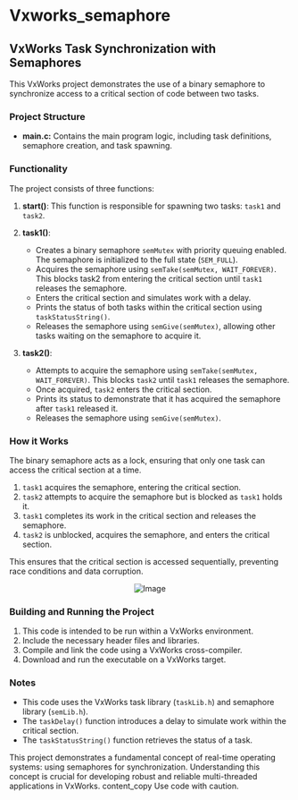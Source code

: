 # Vxworks_semaphore

## VxWorks Task Synchronization with Semaphores

This VxWorks project demonstrates the use of a binary semaphore to synchronize access to a critical section of code between two tasks. 

### Project Structure

- **main.c:** Contains the main program logic, including task definitions, semaphore creation, and task spawning.

### Functionality

The project consists of three functions:

1. **start()**: This function is responsible for spawning two tasks: `task1` and `task2`. 

2. **task1()**: 
    - Creates a binary semaphore `semMutex` with priority queuing enabled. The semaphore is initialized to the full state (`SEM_FULL`).
    - Acquires the semaphore using `semTake(semMutex, WAIT_FOREVER)`. This blocks task2 from entering the critical section until `task1` releases the semaphore.
    - Enters the critical section and simulates work with a delay.
    - Prints the status of both tasks within the critical section using `taskStatusString()`.
    - Releases the semaphore using `semGive(semMutex)`, allowing other tasks waiting on the semaphore to acquire it.

3. **task2()**: 
    - Attempts to acquire the semaphore using `semTake(semMutex, WAIT_FOREVER)`. This blocks `task2` until `task1` releases the semaphore.
    - Once acquired, `task2` enters the critical section.
    - Prints its status to demonstrate that it has acquired the semaphore after `task1` released it.
    - Releases the semaphore using `semGive(semMutex)`.

### How it Works

The binary semaphore acts as a lock, ensuring that only one task can access the critical section at a time. 

1. `task1` acquires the semaphore, entering the critical section.
2. `task2` attempts to acquire the semaphore but is blocked as `task1` holds it.
3. `task1` completes its work in the critical section and releases the semaphore.
4. `task2` is unblocked, acquires the semaphore, and enters the critical section.

This ensures that the critical section is accessed sequentially, preventing race conditions and data corruption.

<p align="center">
  <img src="https://github.com/user-attachments/assets/f9b43e3a-1c73-40c7-b1de-810981098408" alt="Image">
</p>


### Building and Running the Project

1. This code is intended to be run within a VxWorks environment.
2. Include the necessary header files and libraries.
3. Compile and link the code using a VxWorks cross-compiler.
4. Download and run the executable on a VxWorks target.

### Notes

- This code uses the VxWorks task library (`taskLib.h`) and semaphore library (`semLib.h`). 
- The `taskDelay()` function introduces a delay to simulate work within the critical section.
- The `taskStatusString()` function retrieves the status of a task.

This project demonstrates a fundamental concept of real-time operating systems: using semaphores for synchronization. Understanding this concept is crucial for developing robust and reliable multi-threaded applications in VxWorks.
content_copy
Use code with caution.
